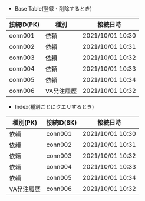 
- Base Table(登録・削除するとき)

|接続ID(PK)|種別|接続日時|
|---|---|---|
|conn001|依頼|2021/10/01 10:30|
|conn002|依頼|2021/10/01 10:31|
|conn003|依頼|2021/10/01 10:32|
|conn004|依頼|2021/10/01 10:33|
|conn005|依頼|2021/10/01 10:34|
|conn006|VA発注履歴|2021/10/01 10:32|

- Index(種別ごとにクエリするとき)

|種別(PK)|接続ID(SK)|接続日時|
|---|---|---|
|依頼|conn001|2021/10/01 10:30|
|依頼|conn002|2021/10/01 10:31|
|依頼|conn003|2021/10/01 10:32|
|依頼|conn004|2021/10/01 10:33|
|依頼|conn005|2021/10/01 10:34|
|VA発注履歴|conn006|2021/10/01 10:32|

